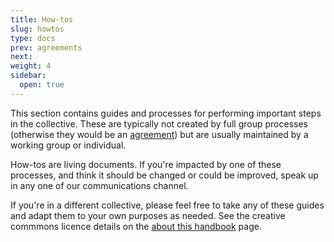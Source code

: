 ```yaml
---
title: How-tos
slug: howtos
type: docs
prev: agreements
next:
weight: 4
sidebar:
  open: true
---
```


This section contains guides and processes for performing important steps in the collective. These are typically not created by full group processes (otherwise they would be an [agreement](../agreements)) but are usually maintained by a working group or individual.

How-tos are living documents. If you're impacted by one of these processes, and think it should be changed or could be improved, speak up in any one of our communications channel.

If you're in a different collective, please feel free to take any of these guides and adapt them to your own purposes as needed. See the creative commmons licence details on the [about this handbook](../../handbook) page.

